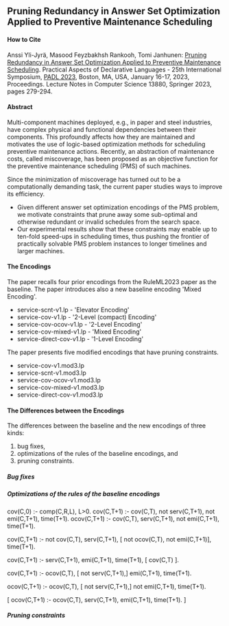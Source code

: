 ## Pruning Redundancy in Answer Set Optimization Applied to Preventive Maintenance Scheduling

#### How to Cite

Anssi Yli-Jyrä, Masood Feyzbakhsh Rankooh, Tomi Janhunen: [Pruning Redundancy in Answer Set Optimization Applied to Preventive Maintenance Scheduling](https://link.springer.com/chapter/10.1007/978-3-031-24841-2_18). Practical Aspects of Declarative Languages - 25th International Symposium, [PADL 2023](https://popl23.sigplan.org/home/PADL-2023), Boston, MA, USA, January 16-17, 2023, Proceedings.  Lecture Notes in Computer Science 13880, Springer 2023, pages 279-294.

#### Abstract

Multi-component machines deployed, e.g., in paper and steel industries, have complex physical and functional dependencies between their components. This profoundly affects how they are maintained and motivates the use of logic-based optimization methods for scheduling preventive maintenance actions. Recently, an abstraction of maintenance costs, called miscoverage, has been proposed as an objective function for the preventive maintenance scheduling (PMS) of such machines. 

Since the minimization of miscoverage has turned out to be a computationally demanding task, the current paper studies ways to improve its efficiency. 
- Given different answer set optimization encodings of the PMS problem, we motivate constraints that prune away some sub-optimal and otherwise redundant or invalid schedules from the search space.
- Our experimental results show that these constraints may enable up to ten-fold speed-ups in scheduling times, thus pushing the frontier of practically solvable PMS problem instances to longer timelines and larger machines.
  
#### The Encodings 

The paper recalls four prior encodings from the RuleML2023 paper as the baseline.  The paper introduces also a new baseline encoding 'Mixed Encoding'.

- service-scnt-v1.lp - 'Elevator Encoding' 
- service-cov-v1.lp  - '2-Level (compact) Encoding' 
- service-cov-ocov-v1.lp  -  '2-Level Encoding'
- service-cov-mixed-v1.lp - 'Mixed Encoding'
- service-direct-cov-v1.lp - '1-Level Encoding' 

The paper presents five modified encodings that have pruning constraints.

- service-cov-v1.mod3.lp
- service-scnt-v1.mod3.lp
- service-cov-ocov-v1.mod3.lp
- service-cov-mixed-v1.mod3.lp
- service-direct-cov-v1.mod3.lp

#### The Differences between the Encodings

The differences between the baseline and the new encodings of three kinds:
1. bug fixes,
2. optimizations of the rules of the baseline encodings, and
3. pruning constraints.

##### Bug fixes
   
##### Optimizations of the rules of the baseline encodings

cov(C,0) :- comp(C,R,L), L>0.
cov(C,T+1)  :- cov(C,T), not serv(C,T+1), not emi(C,T+1), time(T+1).
ocov(C,T+1) :- cov(C,T),     serv(C,T+1), not emi(C,T+1), time(T+1).

cov(C,T+1)  :- not cov(C,T), serv(C,T+1), [ not ocov(C,T),  not emi(C,T+1)], time(T+1).
                             
cov(C,T+1) :- serv(C,T+1), emi(C,T+1), time(T+1), [ cov(C,T) ].

cov(C,T+1) :- ocov(C,T), [ not serv(C,T+1),]      emi(C,T+1), time(T+1).

ocov(C,T+1)   :- ocov(C,T), [ not serv(C,T+1),]  not emi(C,T+1), time(T+1).

[ ocov(C,T+1) :- ocov(C,T),       serv(C,T+1),       emi(C,T+1), time(T+1). ]

##### Pruning constraints

